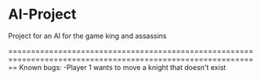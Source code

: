 # AI-Project
Project for an AI for the game king and assassins

==============================================================================================================
Known bugs:
-Player 1 wants to move a knight that doesn't exist